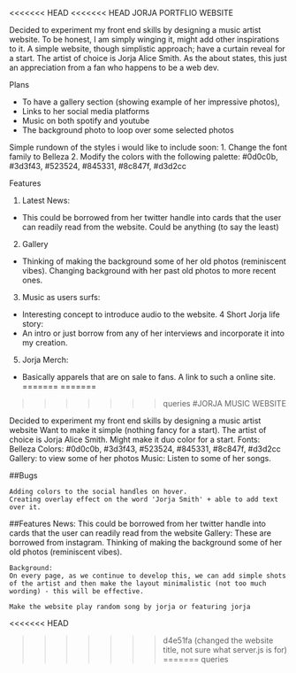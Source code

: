 <<<<<<< HEAD
<<<<<<< HEAD
JORJA PORTFLIO WEBSITE

Decided to experiment my front end skills by designing a music artist website. To be honest, I am simply winging it, might add other inspirations to it. 
A simple website, though simplistic approach; have a curtain reveal for a start. 
The artist of choice is Jorja Alice Smith. As the about states, this just an appreciation from a fan who happens to be a web dev.

Plans
- To have a gallery section (showing example of her impressive photos),
- Links to her social media platforms
- Music on both spotify and youtube
- The background photo to loop over some selected photos

Simple rundown of the styles i would like to include soon:
    1. Change the font family to Belleza
    2. Modify the colors with the following palette: #0d0c0b, #3d3f43, #523524, #845331, #8c847f, #d3d2cc

Features
1. Latest News:
- This could be borrowed from her twitter handle into cards that the user can readily read from the website. Could be anything (to say the least)
 2. Gallery 
- Thinking of making the background some of her old photos (reminiscent vibes). Changing background with her past old photos to more recent ones.
3. Music as users surfs:
- Interesting concept to introduce audio to the website.
4 Short Jorja life story:
- An intro or just borrow from any of her interviews and incorporate it into my creation.
5. Jorja Merch:
- Basically apparels that are on sale to fans. A link to such a online site.
=======
=======
>>>>>>> queries
#JORJA MUSIC WEBSITE

Decided to experiment my front end skills by designing a music artist website
Want to make it simple (nothing fancy for a start). The artist of choice is Jorja Alice Smith. 
Might make it duo color for a start. 
Fonts:  Belleza
Colors: #0d0c0b, #3d3f43, #523524, #845331, #8c847f, #d3d2cc
Gallery: to view some of her photos
Music: Listen to some of her songs.


##Bugs

    Adding colors to the social handles on hover.
    Creating overlay effect on the word 'Jorja Smith' + able to add text over it. 

##Features
    News: 
    This could be borrowed from her twitter handle into cards that the user can readily read from the website
    Gallery: 
    These are borrowed from instagram. 
    Thinking of making the background some of her old photos (reminiscent vibes). 

    Background: 
    On every page, as we continue to develop this, we can add simple shots of the artist and then make the layout minimalistic (not too much wording) - this will be effective. 

    Make the website play random song by jorja or featuring jorja
<<<<<<< HEAD
>>>>>>> d4e51fa (changed the website title, not sure what server.js is for)
=======
>>>>>>> queries
    
